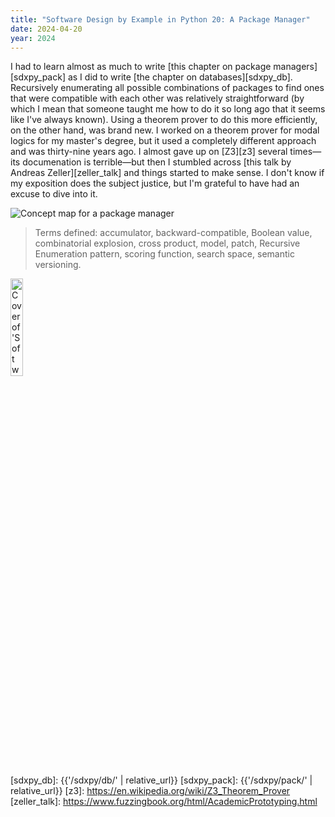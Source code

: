 ```yaml
---
title: "Software Design by Example in Python 20: A Package Manager"
date: 2024-04-20
year: 2024
---
```


I had to learn almost as much to write [this chapter on package managers][sdxpy_pack]
as I did to write [the chapter on databases][sdxpy_db].
Recursively enumerating all possible combinations of packages
to find ones that were compatible with each other
was relatively straightforward
(by which I mean that
someone taught me how to do it so long ago
that it seems like I've always known).
Using a theorem prover to do this more efficiently,
on the other hand,
was brand new.
I worked on a theorem prover for modal logics for my master's degree,
but it used a completely different approach and was thirty-nine years ago.
I almost gave up on [Z3][z3] several times—its documenation is terrible—but
then I stumbled across [this talk by Andreas Zeller][zeller_talk]
and things started to make sense.
I don't know if my exposition does the subject justice,
but I'm grateful to have had an excuse to dive into it.

<img class="centered" src="{{'/sdxpy/pack/concept_map.svg' | relative_url}}" alt="Concept map for a package manager"/>

> Terms defined: accumulator, backward-compatible, Boolean value, combinatorial explosion, cross product, model, patch, Recursive Enumeration pattern, scoring function, search space, semantic versioning.

<img src="{{'/sdxpy/sdxpy-cover.png' | relative_url}}" alt="Cover of 'Software Design by Example'" width="20%" class="centered">

[sdxpy_db]: {{'/sdxpy/db/' | relative_url}}
[sdxpy_pack]: {{'/sdxpy/pack/' | relative_url}}
[z3]: https://en.wikipedia.org/wiki/Z3_Theorem_Prover
[zeller_talk]: https://www.fuzzingbook.org/html/AcademicPrototyping.html

